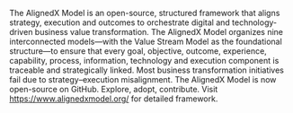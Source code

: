 The AlignedX Model is an open-source, structured framework that aligns strategy, execution and outcomes to orchestrate digital and technology-driven business value transformation. The AlignedX Model organizes nine interconnected models—with the Value Stream Model as the foundational structure—to ensure that every goal, objective, outcome, experience, capability, process, information, technology and execution component is traceable and strategically linked. 
Most business transformation initiatives fail due to strategy–execution misalignment. The AlignedX Model is now open-source on GitHub. Explore, adopt, contribute.
Visit https://www.alignedxmodel.org/ for detailed framework.

